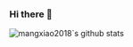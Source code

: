 ### Hi there 👋

<!--
**mangxiao2018/mangxiao2018** is a ✨ _special_ ✨ repository because its `README.md` (this file) appears on your GitHub profile.

Here are some ideas to get you started:

- 🔭 I’m currently working on ...
- 🌱 I’m currently learning ...
- 👯 I’m looking to collaborate on ...
- 🤔 I’m looking for help with ...
- 💬 Ask me about ...
- 📫 How to reach me: ...
- 😄 Pronouns: ...
- ⚡ Fun fact: ...
-->

![mangxiao2018`s github stats](https://github-readme-stats.vercel.app/api?username=mangxiao2018&hide=[%22issues%22]&show_icons=true)

